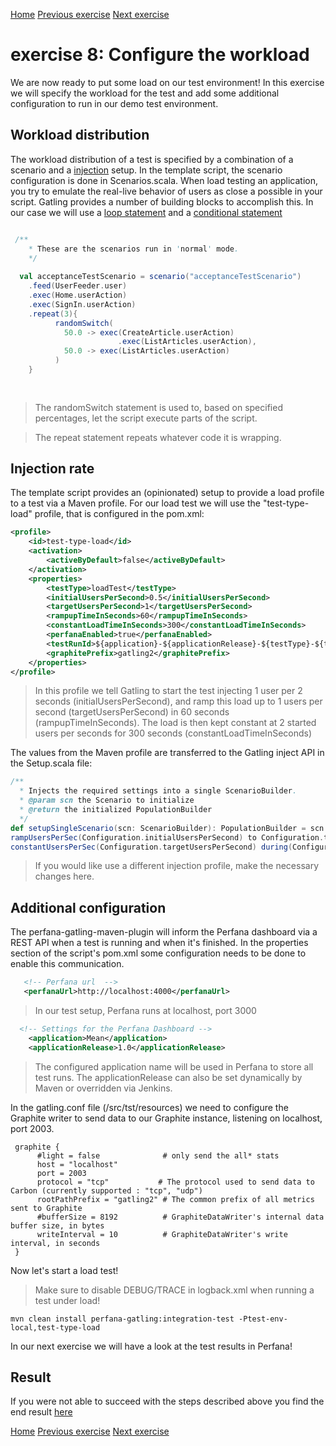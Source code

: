 [Home](index.md) 
[Previous exercise](exercise-7.md) 
[Next exercise](exercise-9.md)  

# exercise 8: Configure the workload 

We are now ready to put some load on our test environment! In this exercise we will specify the workload for the test and add some additional configuration to run in our demo test environment.  

## Workload distribution

The workload distribution of a test is specified by a combination of a scenario and a [injection](https://gatling.io/docs/2.3/general/simulation_setup/?highlight=injection) setup. In the template script, the scenario configuration is done in Scenarios.scala. When load testing an application, you try to emulate the real-live behavior of users as close a possible in your script. Gatling provides a number of building blocks to accomplish this. In our case we will use a [loop statement](https://gatling.io/docs/2.3/general/scenario/#loop-statements) and a [conditional statement](https://gatling.io/docs/2.3/general/scenario/#conditional-statements)  

 

```scala

 /**
    * These are the scenarios run in 'normal' mode.
    */
      
  val acceptanceTestScenario = scenario("acceptanceTestScenario")
    .feed(UserFeeder.user)
    .exec(Home.userAction)
    .exec(SignIn.userAction)
    .repeat(3){
          randomSwitch(
            50.0 -> exec(CreateArticle.userAction)
                        .exec(ListArticles.userAction),      
            50.0 -> exec(ListArticles.userAction)
          )
    }
    
      

```
> The randomSwitch statement is used to, based on specified percentages, let the script execute parts of the script.

> The repeat statement repeats whatever code it is wrapping. 

## Injection rate

The template script provides an (opinionated) setup to provide a load profile to a test via a Maven profile. For our load test we will use the "test-type-load" profile, that is configured in the pom.xml: 

```xml
<profile>
    <id>test-type-load</id>
    <activation>
        <activeByDefault>false</activeByDefault>
    </activation>
    <properties>
        <testType>loadTest</testType>
        <initialUsersPerSecond>0.5</initialUsersPerSecond>
        <targetUsersPerSecond>1</targetUsersPerSecond>
        <rampupTimeInSeconds>60</rampupTimeInSeconds>
        <constantLoadTimeInSeconds>300</constantLoadTimeInSeconds>
        <perfanaEnabled>true</perfanaEnabled>
        <testRunId>${application}-${applicationRelease}-${testType}-${testEnvironment}-${build.time}</testRunId>
        <graphitePrefix>gatling2</graphitePrefix>
    </properties>
</profile>
```

> In this profile we tell Gatling to start the test injecting 1 user per 2 seconds (initialUsersPerSecond), and ramp this load up to 1 users per second (targetUsersPerSecond) in 60 seconds (rampupTimeInSeconds). The  load is then kept constant at 2 started users per seconds for 300 seconds (constantLoadTimeInSeconds)
  
The values from the Maven profile are transferred to the Gatling inject API in the Setup.scala file:

```scala
/**
  * Injects the required settings into a single ScenarioBuilder.
  * @param scn the Scenario to initialize
  * @return the initialized PopulationBuilder
  */
def setupSingleScenario(scn: ScenarioBuilder): PopulationBuilder = scn.inject(
rampUsersPerSec(Configuration.initialUsersPerSecond) to Configuration.targetUsersPerSecond during (Configuration.rampupTimeInSeconds),
constantUsersPerSec(Configuration.targetUsersPerSecond) during(Configuration.constantLoadTimeInSeconds)
``` 
> If you would like use a different injection profile, make the necessary changes here.

## Additional configuration

The perfana-gatling-maven-plugin will inform the Perfana dashboard via a REST API when a test is running and when it's finished. In the properties section of the script's pom.xml some configuration needs to be done to enable this communication.


```xml
   <!-- Perfana url  -->
   <perfanaUrl>http://localhost:4000</perfanaUrl>
``` 
> In our test setup, Perfana runs at localhost, port 3000

```xml
  <!-- Settings for the Perfana Dashboard -->
    <application>Mean</application>
    <applicationRelease>1.0</applicationRelease>
```
> The configured application name will be used in Perfana to store all test runs. The applicationRelease can also be set dynamically by Maven or overridden via Jenkins. 

In the gatling.conf file (/src/tst/resources) we need to configure the Graphite writer to send data to our Graphite instance, listening on localhost, port 2003.

```
 graphite {
      #light = false              # only send the all* stats
      host = "localhost"
      port = 2003
      protocol = "tcp"           # The protocol used to send data to Carbon (currently supported : "tcp", "udp")
      rootPathPrefix = "gatling2" # The common prefix of all metrics sent to Graphite
      #bufferSize = 8192          # GraphiteDataWriter's internal data buffer size, in bytes
      writeInterval = 10          # GraphiteDataWriter's write interval, in seconds
 }

```

Now let's start a load test!

> Make sure to disable DEBUG/TRACE in logback.xml when running a test under load!

```  
mvn clean install perfana-gatling:integration-test -Ptest-env-local,test-type-load
```

In our next exercise we will have a look at the test results in Perfana!

## Result

If you were not able to succeed with the steps described above you find the end result [here](https://github.com/perfana/perfana-gatling-workshop/tree/exercise-8)  


[Home](index.md) 
[Previous exercise](exercise-7.md) 
[Next exercise](exercise-9.md)  


  

